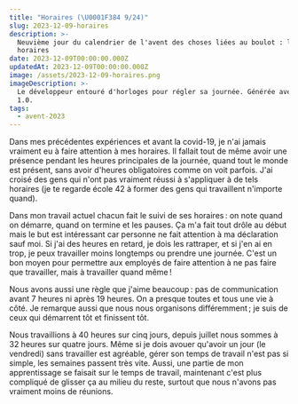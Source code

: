 ```yaml
---
title: "Horaires (\U0001F384 9/24)"
slug: 2023-12-09-horaires
description: >-
  Neuvième jour du calendrier de l'avent des choses liées au boulot : les
  horaires
date: 2023-12-09T00:00:00.000Z
updatedAt: 2023-12-09T00:00:00.000Z
image: /assets/2023-12-09-horaires.png
imageDescription: >-
  Le développeur entouré d'horloges pour régler sa journée. Générée avec SDXL
  1.0.
tags:
  - avent-2023
---
```


Dans mes précédentes expériences et avant la covid-19, je n'ai jamais vraiment eu à faire attention à mes horaires. Il fallait tout de même avoir une présence pendant les heures principales de la journée, quand tout le monde est présent, sans avoir d'heures obligatoires comme on voit parfois. J'ai croisé des gens qui n'ont pas vraiment réussi à s'appliquer à de tels horaires (je te regarde école 42 à former des gens qui travaillent n'importe quand).

Dans mon travail actuel chacun fait le suivi de ses horaires : on note quand on démarre, quand on termine et les pauses. Ça m'a fait tout drôle au début mais le but est intéressant car personne ne fait attention à ma déclaration sauf moi. Si j'ai des heures en retard, je dois les rattraper, et si j'en ai en trop, je peux travailler moins longtemps ou prendre une journée. C'est un bon moyen pour permettre aux employés de faire attention à ne pas faire que travailler, mais à travailler quand même !

Nous avons aussi une règle que j'aime beaucoup : pas de communication avant 7 heures ni après 19 heures. On a presque toutes et tous une vie à côté. Je remarque aussi que nous nous organisons différemment ; je suis de ceux qui démarrent tôt et finissent tôt.

Nous travaillions à 40 heures sur cinq jours, depuis juillet nous sommes à 32 heures sur quatre jours. Même si je dois avouer qu'avoir un jour (le vendredi) sans travailler est agréable, gérer son temps de travail n'est pas si simple, les semaines passent très vite. Aussi, une partie de mon apprentissage se faisait sur le temps de travail, maintenant c'est plus compliqué de glisser ça au milieu du reste, surtout que nous n'avons pas vraiment moins de réunions.
